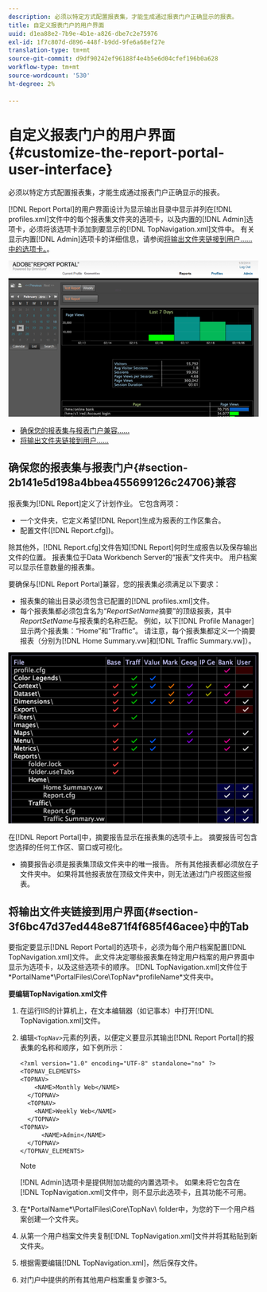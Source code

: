```yaml
---
description: 必须以特定方式配置报表集，才能生成通过报表门户正确显示的报表。
title: 自定义报表门户的用户界面
uuid: d1ea88e2-7b9e-4b1e-a826-dbe7c2e75976
exl-id: 1f7c807d-d896-448f-b9dd-9fe6a68ef27e
translation-type: tm+mt
source-git-commit: d9df90242ef96188f4e4b5e6d04cfef196b0a628
workflow-type: tm+mt
source-wordcount: '530'
ht-degree: 2%

---
```


# 自定义报表门户的用户界面{#customize-the-report-portal-user-interface}

必须以特定方式配置报表集，才能生成通过报表门户正确显示的报表。

[!DNL Report Portal]的用户界面设计为显示输出目录中显示并列在[!DNL profiles.xml]文件中的每个报表集文件夹的选项卡，以及内置的[!DNL Admin]选项卡，必须将该选项卡添加到要显示的[!DNL TopNavigation.xml]文件中。 有关显示内置[!DNL Admin]选项卡的详细信息，请参阅[将输出文件夹链接到用户……中的选项卡。](../../../home/c-rpt-oview/c-install-rpt-port/c-rpt-port-user-inter.md#section-3f6bc47d37ed448e871f4f685f46acee)。

![](assets/report_portal_home.png)

* [确保您的报表集与报表门户兼容……](../../../home/c-rpt-oview/c-install-rpt-port/c-rpt-port-user-inter.md#section-2b141e5d198a4bbea455699126c24706)
* [将输出文件夹链接到用户……](../../../home/c-rpt-oview/c-install-rpt-port/c-rpt-port-user-inter.md#section-3f6bc47d37ed448e871f4f685f46acee)

## 确保您的报表集与报表门户{#section-2b141e5d198a4bbea455699126c24706}兼容

报表集为[!DNL Report]定义了计划作业。 它包含两项：

* 一个文件夹，它定义希望[!DNL Report]生成为报表的工作区集合。
* 配置文件([!DNL Report.cfg])。

除其他外，[!DNL Report.cfg]文件告知[!DNL Report]何时生成报告以及保存输出文件的位置。 报表集位于Data Workbench Server的“报表”文件夹中。 用户档案可以显示任意数量的报表集。

要确保与[!DNL Report Portal]兼容，您的报表集必须满足以下要求：

* 报表集的输出目录必须包含已配置的[!DNL profiles.xml]文件。
* 每个报表集都必须包含名为“*ReportSetName*&#x200B;摘要”的顶级报表，其中&#x200B;*ReportSetName*&#x200B;与报表集的名称匹配。 例如，以下[!DNL Profile Manager]显示两个报表集：“Home”和“Traffic”。 请注意，每个报表集都定义一个摘要报表（分别为[!DNL Home Summary.vw]和[!DNL Traffic Summary.vw]）。

![](assets/rptPort_scrn_RptSets.png)

在[!DNL Report Portal]中，摘要报告显示在报表集的选项卡上。 摘要报告可包含您选择的任何工作区、窗口或可视化。

* 摘要报告必须是报表集顶级文件夹中的唯一报告。 所有其他报表都必须放在子文件夹中。 如果将其他报表放在顶级文件夹中，则无法通过门户视图这些报表。

## 将输出文件夹链接到用户界面{#section-3f6bc47d37ed448e871f4f685f46acee}中的Tab

要指定要显示[!DNL Report Portal]的选项卡，必须为每个用户档案配置[!DNL TopNavigation.xml]文件。 此文件决定哪些报表集在特定用户档案的用户界面中显示为选项卡，以及这些选项卡的顺序。 [!DNL TopNavigation.xml]文件位于\*PortalName*\PortalFiles\Core\TopNav\*profileName*文件夹中。

**要编辑TopNavigation.xml文件**

1. 在运行IIS的计算机上，在文本编辑器（如记事本）中打开[!DNL TopNavigation.xml]文件。
1. 编辑`<TopNav>`元素的列表，以便定义要显示其输出[!DNL Report Portal]的报表集的名称和顺序，如下例所示：

   ```
   <?xml version="1.0" encoding="UTF-8" standalone="no" ?>
   <TOPNAV_ELEMENTS>
   <TOPNAV>
       <NAME>Monthly Web</NAME>
     </TOPNAV>
     <TOPNAV>
       <NAME>Weekly Web</NAME>
     </TOPNAV>
   <TOPNAV> 
         <NAME>Admin</NAME> 
     </TOPNAV>
   </TOPNAV_ELEMENTS>
   ```

   >[!NOTE]
   >
   >[!DNL Admin]选项卡是提供附加功能的内置选项卡。 如果未将它包含在[!DNL TopNavigation.xml]文件中，则不显示此选项卡，且其功能不可用。

1. 在\*PortalName*\PortalFiles\Core\TopNav\ folder中，为您的下一个用户档案创建一个文件夹。
1. 从第一个用户档案文件夹复制[!DNL TopNavigation.xml]文件并将其粘贴到新文件夹。
1. 根据需要编辑[!DNL TopNavigation.xml]，然后保存文件。
1. 对门户中提供的所有其他用户档案重复步骤3-5。
